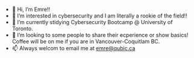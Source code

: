 - 👋 Hi, I’m Emre!!
- 👀 I’m interested in cybersecurity and I am literally a rookie of the field!!
- 🌱 I’m currently stidying Cybersecurity Bootcamp @ University of Toronto.
- 💞️ I’m looking to some people to share their ecperience or show basics! Coffee will be on me if you are in Vancouver-Coquitlam BC.
- 📫 Always welcom to email me at emre@qubic.ca

<!---
Skycapemo/Skycapemo is a ✨ special ✨ repository because its `README.md` (this file) appears on your GitHub profile.
You can click the Preview link to take a look at your changes.
--->
